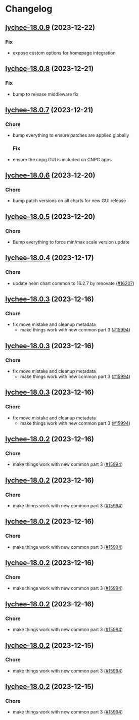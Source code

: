 # Changelog



## [lychee-18.0.9](https://github.com/truecharts/charts/compare/lychee-18.0.8...lychee-18.0.9) (2023-12-22)

### Fix

- expose custom options for homepage integration
  
  


## [lychee-18.0.8](https://github.com/truecharts/charts/compare/lychee-18.0.7...lychee-18.0.8) (2023-12-21)

### Fix

- bump to release middleware fix
  
  


## [lychee-18.0.7](https://github.com/truecharts/charts/compare/lychee-18.0.6...lychee-18.0.7) (2023-12-21)

### Chore

- bump everything to ensure patches are applied globally
  
  ### Fix

- ensure the cnpg GUI is included on CNPG apps
  
  


## [lychee-18.0.6](https://github.com/truecharts/charts/compare/lychee-18.0.5...lychee-18.0.6) (2023-12-20)

### Chore

- bump patch versions on all charts for new GUI release
  
  


## [lychee-18.0.5](https://github.com/truecharts/charts/compare/lychee-18.0.4...lychee-18.0.5) (2023-12-20)

### Chore

- Bump everything to force min/max scale version update
  
  


## [lychee-18.0.4](https://github.com/truecharts/charts/compare/lychee-18.0.3...lychee-18.0.4) (2023-12-17)

### Chore

- update helm chart common to 16.2.7 by renovate ([#16207](https://github.com/truecharts/charts/issues/16207))
  
  


## [lychee-18.0.3](https://github.com/truecharts/charts/compare/lychee-17.0.3...lychee-18.0.3) (2023-12-16)

### Chore

- fix move mistake and cleanup metadata
  - make things work with new common part 3 ([#15994](https://github.com/truecharts/charts/issues/15994))
  
  


## [lychee-18.0.3](https://github.com/truecharts/charts/compare/lychee-17.0.3...lychee-18.0.3) (2023-12-16)

### Chore

- fix move mistake and cleanup metadata
  - make things work with new common part 3 ([#15994](https://github.com/truecharts/charts/issues/15994))
  
  


## [lychee-18.0.3](https://github.com/truecharts/charts/compare/lychee-17.0.3...lychee-18.0.3) (2023-12-16)

### Chore

- fix move mistake and cleanup metadata
  - make things work with new common part 3 ([#15994](https://github.com/truecharts/charts/issues/15994))
  
  


## [lychee-18.0.2](https://github.com/truecharts/charts/compare/lychee-17.0.3...lychee-18.0.2) (2023-12-16)

### Chore

- make things work with new common part 3 ([#15994](https://github.com/truecharts/charts/issues/15994))
  
  


## [lychee-18.0.2](https://github.com/truecharts/charts/compare/lychee-17.0.3...lychee-18.0.2) (2023-12-16)

### Chore

- make things work with new common part 3 ([#15994](https://github.com/truecharts/charts/issues/15994))
  
  


## [lychee-18.0.2](https://github.com/truecharts/charts/compare/lychee-17.0.3...lychee-18.0.2) (2023-12-16)

### Chore

- make things work with new common part 3 ([#15994](https://github.com/truecharts/charts/issues/15994))
  
  


## [lychee-18.0.2](https://github.com/truecharts/charts/compare/lychee-17.0.3...lychee-18.0.2) (2023-12-16)

### Chore

- make things work with new common part 3 ([#15994](https://github.com/truecharts/charts/issues/15994))
  
  


## [lychee-18.0.2](https://github.com/truecharts/charts/compare/lychee-17.0.3...lychee-18.0.2) (2023-12-16)

### Chore

- make things work with new common part 3 ([#15994](https://github.com/truecharts/charts/issues/15994))
  
  


## [lychee-18.0.2](https://github.com/truecharts/charts/compare/lychee-17.0.3...lychee-18.0.2) (2023-12-15)

### Chore

- make things work with new common part 3 ([#15994](https://github.com/truecharts/charts/issues/15994))
  
  


## [lychee-18.0.2](https://github.com/truecharts/charts/compare/lychee-17.0.3...lychee-18.0.2) (2023-12-15)

### Chore

- make things work with new common part 3 ([#15994](https://github.com/truecharts/charts/issues/15994))
  
  